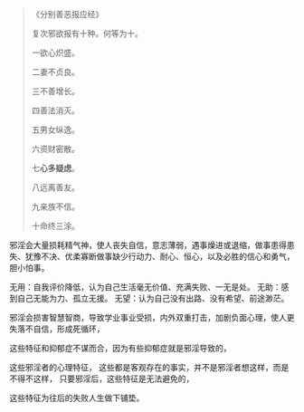 > 《分别善恶报应经》
> 
> 复次邪欲报有十种。何等为十。
> 
> 一欲心炽盛。
> 
> 二妻不贞良。
> 
> 三不善增长。
> 
> 四善法消灭。
> 
> 五男女纵逸。
> 
> 六资财密散。
> 
> 七**心多疑虑**。
> 
> 八远离善友。
> 
> 九亲族不信。
> 
> 十命终三涂。

邪淫会大量损耗精气神，使人丧失自信，意志薄弱，遇事燥进或退缩，做事患得患失、犹豫不决、优柔寡断做事缺少行动力、耐心、恒心，以及必胜的信心和勇气，胆小怕事。

无用：自我评价降低，认为自己生活毫无价值、充满失败、一无是处。
无助：感到自己无能为力、孤立无援。
无望：认为自己没有出路、没有希望、前途渺茫。

邪淫会损害智慧智商，导致学业事业受损，内外双重打击，加剧负面心理，使人更失落不自信，形成死循环，

这些特征和抑郁症不谋而合，因为有些抑郁症就是邪淫导致的，

这些邪淫者的心理特征，
这些都是客观存在的事实，并不是邪淫者想这样，而是不得不这样，
只要邪淫后，这些特征是无法避免的，

这些特征为往后的失败人生做下铺垫。


